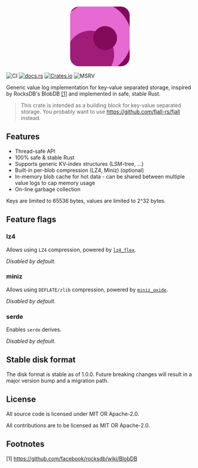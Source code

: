 <p align="center">
  <img src="/logo.png" height="160">
</p>
<p align="center>
  (temporary logo)
</p>

[![CI](https://github.com/fjall-rs/value-log/actions/workflows/test.yml/badge.svg)](https://github.com/fjall-rs/value-log/actions/workflows/test.yml)
[![docs.rs](https://img.shields.io/docsrs/value-log?color=green)](https://docs.rs/value-log)
[![Crates.io](https://img.shields.io/crates/v/value-log?color=blue)](https://crates.io/crates/value-log)
![MSRV](https://img.shields.io/badge/MSRV-1.74.0-blue)

Generic value log implementation for key-value separated storage, inspired by RocksDB's BlobDB [[1]](#footnotes) and implemented in safe, stable Rust.

> This crate is intended as a building block for key-value separated storage.
> You probably want to use https://github.com/fjall-rs/fjall instead.

## Features

- Thread-safe API
- 100% safe & stable Rust
- Supports generic KV-index structures (LSM-tree, ...)
- Built-in per-blob compression (LZ4, Miniz) (optional)
- In-memory blob cache for hot data - can be shared between multiple value logs to cap memory usage
- On-line garbage collection

Keys are limited to 65536 bytes, values are limited to 2^32 bytes.

## Feature flags

### lz4

Allows using `LZ4` compression, powered by [`lz4_flex`](https://github.com/PSeitz/lz4_flex).

*Disabled by default.*

### miniz

Allows using `DEFLATE/zlib` compression, powered by [`miniz_oxide`](https://github.com/Frommi/miniz_oxide).

*Disabled by default.*

### serde

Enables `serde` derives.

*Disabled by default.*

## Stable disk format

The disk format is stable as of 1.0.0. Future breaking changes will result in a major version bump and a migration path.

## License

All source code is licensed under MIT OR Apache-2.0.

All contributions are to be licensed as MIT OR Apache-2.0.

## Footnotes

[1] https://github.com/facebook/rocksdb/wiki/BlobDB
